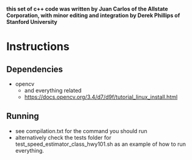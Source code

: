 **this set of c++ code was written by Juan Carlos of the Allstate Corporation,
with minor editing and integration by Derek Phillips of Stanford University**

# Instructions
## Dependencies
  - opencv
    - and everything related
    - https://docs.opencv.org/3.4/d7/d9f/tutorial_linux_install.html

## Running
  - see compilation.txt for the command you should run
  - alternatively check the tests folder for test_speed_estimator_class_hwy101.sh
    as an example of how to run everything.
